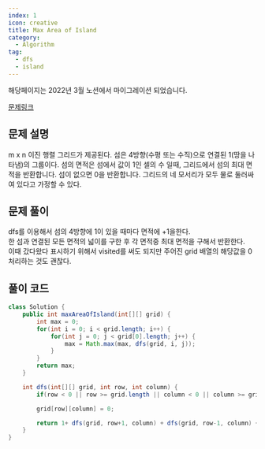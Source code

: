 ```yaml
---
index: 1
icon: creative
title: Max Area of Island
category:
  - Algorithm
tag:
  - dfs
  - island
---
```


해당페이지는 2022년 3월 노션에서 마이그레이션 되었습니다.

[문제링크](https://leetcode.com/problems/max-area-of-island/)

## 문제 설명

m x n 이진 행렬 그리드가 제공된다. 섬은 4방향(수평 또는 수직)으로 연결된 1(땅을 나타냄)의 그룹이다.
섬의 면적은 섬에서 값이 1인 셀의 수 일때, 그리드에서 섬의 ​​최대 면적을 반환합니다. 섬이 없으면 0을 반환합니다.
그리드의 네 모서리가 모두 물로 둘러싸여 있다고 가정할 수 있다.

## 문제 풀이

dfs를 이용해서 섬의 4방향에 1이 있을 때마다 면적에 +1을한다.  
한 섬과 연결된 모든 면적의 넓이를 구한 후 각 면적중 최대 면적을 구해서 반환한다.  
이때 갔다왔다 표시하기 위해서 visited를 써도 되지만 주어진 grid 배열의 해당값을 0처리하는 것도 괜찮다.

## 풀이 코드

```java
class Solution {
    public int maxAreaOfIsland(int[][] grid) {
        int max = 0;
        for(int i = 0; i < grid.length; i++) {
            for(int j = 0; j < grid[0].length; j++) {
                max = Math.max(max, dfs(grid, i, j));
            }
        }
        return max;
    }

    int dfs(int[][] grid, int row, int column) {
        if(row < 0 || row >= grid.length || column < 0 || column >= grid[0].length ||  grid[row][column] == 0 ) return 0;

        grid[row][column] = 0;

        return 1+ dfs(grid, row+1, column) + dfs(grid, row-1, column) + dfs(grid, row, column+1) + dfs(grid, row, column-1);
    }
}
```
